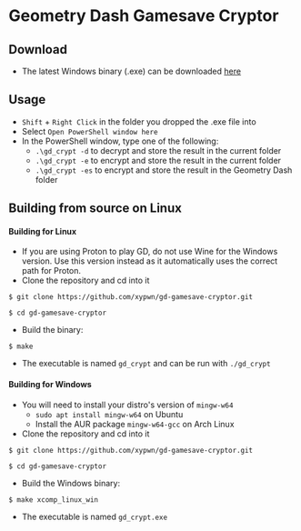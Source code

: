 # Geometry Dash Gamesave Cryptor
## Download
- The latest Windows binary (.exe) can be downloaded [here](https://github.com/xypwn/gd-gamesave-cryptor/releases)

## Usage
- `Shift`  + `Right Click` in the folder you dropped the .exe file into
- Select `Open PowerShell window here`
- In the PowerShell window, type one of the following:
	- `.\gd_crypt -d` to decrypt and store the result in the current folder
	- `.\gd_crypt -e` to encrypt and store the result in the current folder
	- `.\gd_crypt -es` to encrypt and store the result in the Geometry Dash folder

## Building from source on Linux
#### Building for Linux
- If you are using Proton to play GD, do not use Wine for the Windows version. Use this version instead as it automatically uses the correct path for Proton.
- Clone the repository and cd into it

`$ git clone https://github.com/xypwn/gd-gamesave-cryptor.git`

`$ cd gd-gamesave-cryptor`
- Build the binary:

`$ make`
- The executable is named `gd_crypt` and can be run with `./gd_crypt`
#### Building for Windows
- You will need to install your distro's version of `mingw-w64`
	- `sudo apt install mingw-w64` on Ubuntu
	- Install the AUR package `mingw-w64-gcc` on Arch Linux
- Clone the repository and cd into it

`$ git clone https://github.com/xypwn/gd-gamesave-cryptor.git`

`$ cd gd-gamesave-cryptor`
- Build the Windows binary:

`$ make xcomp_linux_win`
-  The executable is named `gd_crypt.exe`